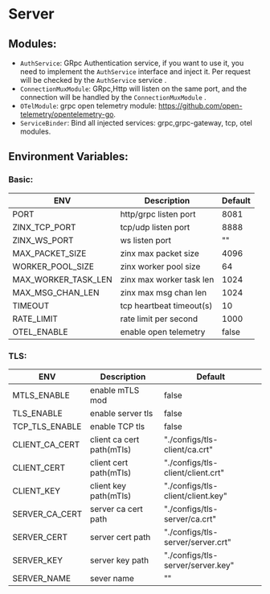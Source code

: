 # Server

## Modules:

* `AuthService`: GRpc Authentication service, if you want to use it, you need to implement the `AuthService` interface
  and inject it. Per request will be checked by the `AuthService` service .
* `ConnectionMuxModule`: GRpc,Http will listen on the same port, and the connection will be handled by
  the `ConnectionMuxModule` .
* `OTelModule`: grpc open telemetry module:  https://github.com/open-telemetry/opentelemetry-go.
* `ServiceBinder`: Bind all injected services: grpc,grpc-gateway, tcp, otel modules.

## Environment Variables:

### Basic:

| ENV                 | Description              | Default |
|---------------------|--------------------------|---------|
| PORT                | http/grpc listen port    | 8081    |
| ZINX_TCP_PORT       | tcp/udp listen port      | 8888    |
| ZINX_WS_PORT        | ws listen port           | ""      |
| MAX_PACKET_SIZE     | zinx max packet size     | 4096    |
| WORKER_POOL_SIZE    | zinx worker pool size    | 64      |
| MAX_WORKER_TASK_LEN | zinx max worker task len | 1024    |
| MAX_MSG_CHAN_LEN    | zinx max msg chan len    | 1024    |
| TIMEOUT             | tcp heartbeat timeout(s) | 10      |
| RATE_LIMIT          | rate limit per second    | 1000    |
| OTEL_ENABLE         | enable open telemetry    | false   |

### TLS:

| ENV            | Description               | Default                           |
|----------------|---------------------------|-----------------------------------|
| MTLS_ENABLE    | enable mTLS mod           | false                             |
| TLS_ENABLE     | enable server tls         | false                             |
| TCP_TLS_ENABLE | enable TCP tls            | false                             |
| CLIENT_CA_CERT | client ca cert path(mTls) | "./configs/tls-client/ca.crt"     |
| CLIENT_CERT    | client cert path(mTls)    | "./configs/tls-client/client.crt" |
| CLIENT_KEY     | client key path(mTls)     | "./configs/tls-client/client.key" |
| SERVER_CA_CERT | server ca cert path       | "./configs/tls-server/ca.crt"     |
| SERVER_CERT    | server cert path          | "./configs/tls-server/server.crt" |
| SERVER_KEY     | server key path           | "./configs/tls-server/server.key" |
| SERVER_NAME    | sever name                | ""                                |   


